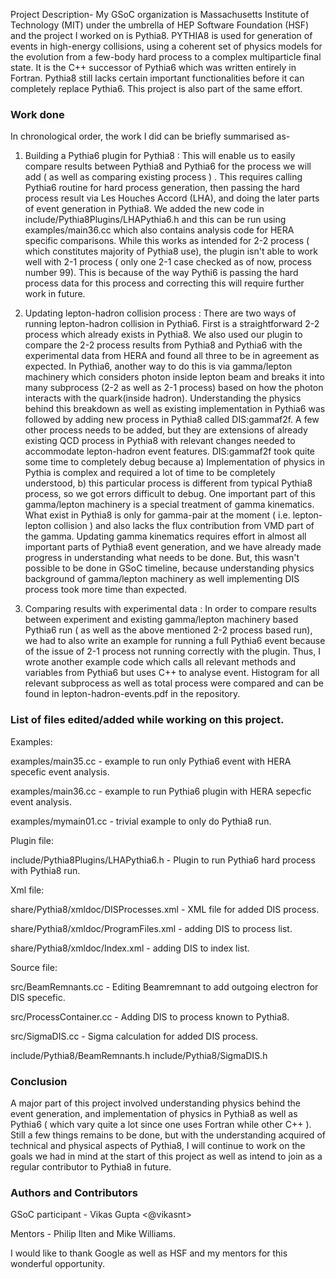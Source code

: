 Project Description-
My GSoC organization is Massachusetts Institute of Technology (MIT) under the umbrella of HEP Software Foundation (HSF) and the project I worked on is Pythia8.
PYTHIA8 is used for generation of events in high-energy collisions, using a coherent set of physics models for the evolution from a few-body hard process to a complex multiparticle final state. It is the C++ successor of Pythia6 which was written entirely in Fortran.
Pythia8 still lacks certain important functionalities before it can completely replace Pythia6. This project is also part of the same effort.

### Work done
In chronological order, the work I did can be briefly summarised as-

1. Building a Pythia6 plugin for Pythia8 : This will enable us to easily compare results between Pythia8 and Pythia6 for the process we will add ( as well as comparing existing process ) . This requires calling Pythia6 routine for hard process generation, then passing the hard process result via Les Houches Accord (LHA), and doing the later parts of event generation in Pythia8. We added the new code in include/Pythia8Plugins/LHAPythia6.h and this can be run using examples/main36.cc which also contains analysis code for HERA specific comparisons. While this works as intended for 2-2 process ( which constitutes majority of Pythia8 use), the plugin isn't able to work well with 2-1 process ( only one 2-1 case checked as of now, process number 99). This is because of the way Pythi6 is passing the hard process data for this process and correcting this will require further work in future.

2. Updating lepton-hadron collision process : There are two ways of running lepton-hadron collision in Pythia6. First is a straightforward 2-2 process which already exists in Pythia8. We also used our plugin to compare the 2-2 process results from Pythia8 and Pythia6 with the experimental data from HERA and found all three to be in agreement as expected. In Pythia6, another way to do this is via gamma/lepton machinery which considers photon inside lepton beam and breaks it into many subprocess (2-2 as well as 2-1 process) based on how the photon interacts with the quark(inside hadron). Understanding the physics behind this breakdown as well as existing implementation in Pythia6 was followed by adding new process in Pythia8 called DIS:gammaf2f. A few other process needs to be added, but they are extensions of already existing QCD process in Pythia8 with relevant changes needed to accommodate lepton-hadron event features. DIS:gammaf2f took quite some time to completely debug because a) Implementation of physics in Pythia is complex and required a lot of time to be completely understood, b) this particular process is different from typical Pythia8 process, so we got errors difficult to debug. One important part of this gamma/lepton machinery is a special treatment of gamma kinematics. What exist in Pythia8 is only for gamma-pair at the moment ( i.e. lepton-lepton collision ) and also lacks the flux contribution from VMD part of the gamma. Updating gamma kinematics requires effort in almost all important parts of Pythia8 event generation, and we have already made progress in understanding what needs to be done. But, this wasn't possible to be done in GSoC timeline, because understanding physics background of gamma/lepton machinery as well implementing DIS process took more time than expected.

3. Comparing results with experimental data : In order to compare results between experiment and existing gamma/lepton machinery based Pythia6 run ( as well as the above mentioned 2-2 process based run), we had to also write an example for running a full Pythia6 event because of the issue of 2-1 process not running correctly with the plugin. Thus, I wrote another example code which calls all relevant methods and variables from Pythia6 but uses C++ to analyse event. Histogram for all relevant subprocess as well as total process were compared and can be found in lepton-hadron-events.pdf in the repository.

### List of files edited/added while working on this project.
Examples:

examples/main35.cc  - example to run only Pythia6 event with HERA specefic event analysis.

examples/main36.cc  - example to run Pythia6 plugin with HERA sepecfic event analysis.

examples/mymain01.cc  - trivial example to only do Pythia8 run.

Plugin file:

include/Pythia8Plugins/LHAPythia6.h  - Plugin to run Pythia6 hard process with Pythia8 run. 

Xml file:

share/Pythia8/xmldoc/DISProcesses.xml - XML file for added DIS process.

share/Pythia8/xmldoc/ProgramFiles.xml - adding DIS to process list.

share/Pythia8/xmldoc/Index.xml - adding DIS to index list.

Source file:

src/BeamRemnants.cc - Editing Beamremnant to add outgoing electron for DIS specefic.

src/ProcessContainer.cc - Adding DIS to process known to Pythia8.

src/SigmaDIS.cc - Sigma calculation for added DIS process.

include/Pythia8/BeamRemnants.h
include/Pythia8/SigmaDIS.h


### Conclusion

A major part of this project involved understanding physics behind the event generation, and implementation of physics in Pythia8 as well as Pythia6 ( which vary quite a lot since one uses Fortran while other C++ ). Still a few things remains to be done, but with the understanding acquired of technical and physical aspects of Pythia8, I will continue to work on the goals we had in mind at the start of this project as well as intend to join as a regular contributor to Pythia8 in future.

### Authors and Contributors
GSoC participant - Vikas Gupta <@vikasnt> 

Mentors - Philip Ilten and Mike Williams.

I would like to thank Google as well as HSF and my mentors for this wonderful opportunity.

